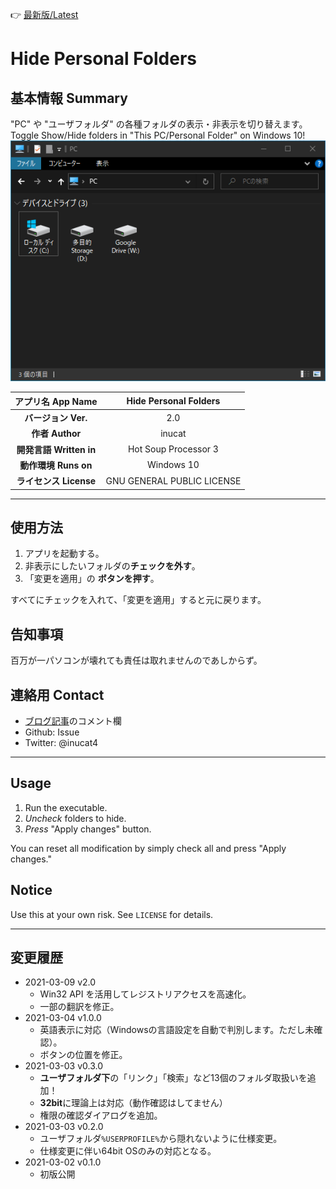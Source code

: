 :point_right: [最新版/Latest](https://github.com/inucat/Fujitsubo-automatic-barnacle/releases/latest)

# Hide Personal Folders

## 基本情報 Summary

"PC" や "ユーザフォルダ" の各種フォルダの表示・非表示を切り替えます。<br>
Toggle Show/Hide folders in "This PC/Personal Folder" on Windows 10!<br>
![Example](./doc/fuji2.PNG)

|**アプリ名 App Name**|Hide Personal Folders|
|:---:|:---:|
|**バージョン Ver.**|2.0|
|**作者 Author**|inucat|
|**開発言語 Written in**|Hot Soup Processor 3|
|**動作環境 Runs on**|Windows 10|
|**ライセンス License**|GNU GENERAL PUBLIC LICENSE|

---

## 使用方法
1. アプリを起動する。
1. 非表示にしたいフォルダの**チェックを外す**。
1. 「変更を適用」の **ボタンを押す**。

すべてにチェックを入れて、「変更を適用」すると元に戻ります。

## 告知事項
百万が一パソコンが壊れても責任は取れませんのであしからず。

## 連絡用 Contact
- [ブログ記事](https://scr0000ge.hatenadiary.jp/entry/2021/03/09/103018)のコメント欄
- Github: Issue
- Twitter: @inucat4

---

## Usage
1. Run the executable.
1. *Uncheck* folders to hide.
1. *Press* "Apply changes" button.

You can reset all modification by simply check all and press "Apply changes."

## Notice
Use this at your own risk. See `LICENSE` for details.

---

## 変更履歴
- 2021-03-09 v2.0
    - Win32 API を活用してレジストリアクセスを高速化。
    - 一部の翻訳を修正。
- 2021-03-04 v1.0.0
    - 英語表示に対応（Windowsの言語設定を自動で判別します。ただし未確認）。
    - ボタンの位置を修正。
- 2021-03-03 v0.3.0
    - **ユーザフォルダ下**の「リンク」「検索」など13個のフォルダ取扱いを追加！
    - **32bit**に理論上は対応（動作確認はしてません）
    - 権限の確認ダイアログを追加。
- 2021-03-03 v0.2.0
    - ユーザフォルダ`%USERPROFILE%`から隠れないように仕様変更。
    - 仕様変更に伴い64bit OSのみの対応となる。
- 2021-03-02 v0.1.0
    - 初版公開
<!-- 
## Contact
- The comment box in [this blog article](https://scr0000ge.hatenadiary.jp/entry/2021/03/09/103018)
- Github: inucat's Issue
- Twitter: @inucat4 -->
<!-- 
## Changelog
- 2021-03-09 v2.0
    - Reduced registry access time by using Win32 API.
    - Fixed some translations.
- 2021-03-04 v1.0.0
    - Supports both English and Japanese (not tested yet).
    - Modified buttons layout.
- 2021-03-03 v0.3.0
    - Supports the personal folders **in User's Folder**, such as 'Links,' 'Searches,' etc.
    - Supports **32bit Windows** (not tested yet)
    - Added a previlege confirmation dialog.
- 2021-03-03 v0.2.0
    - Prevented folders from disappearing unintentionally from User's Folder (`%USERPROFILE%`).
    - Unable to work properly on 32bit Windows 10.
- 2021-03-02 v0.1.0
    - First release. -->
